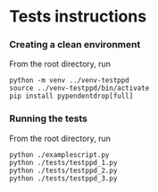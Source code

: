 # Tests instructions

### Creating a clean environment

From the root directory, run

    python -m venv ../venv-testppd
    source ../venv-testppd/bin/activate 
    pip install pypendentdrop[full]


### Running the tests

From the root directory, run

    python ./examplescript.py 
    python ./tests/testppd_1.py 
    python ./tests/testppd_2.py
    python ./tests/testppd_3.py 

    